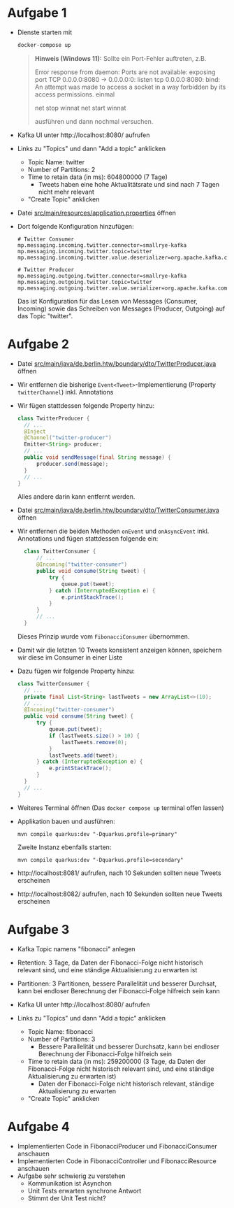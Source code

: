 # Aufgabe 1

- Dienste starten mit
  
  ```bash
  docker-compose up
  ```
  
  > **Hinweis (Windows 11):**
  > Sollte ein Port-Fehler auftreten, z.B.
  > 
  > Error response from daemon: Ports are not available: exposing port TCP 0.0.0.0:8080 -> 0.0.0.0:0: listen tcp 0.0.0.0:8080: bind: An attempt was made to access a socket in a way forbidden by its access permissions.
  > einmal
  > 
  > net stop winnat
  > net start winnat
  > 
  > ausführen und dann nochmal versuchen.
- Kafka UI unter http://localhost:8080/ aufrufen
- Links zu "Topics" und dann "Add a topic" anklicken
  - Topic Name: twitter
  - Number of Partitions: 2
  - Time to retain data (in ms): 604800000 (7 Tage)
    - Tweets haben eine hohe Aktualitätsrate und sind nach 7 Tagen nicht mehr relevant
  - "Create Topic" anklicken
- Datei [src/main/resources/application.properties](src/main/resources/application.properties) öffnen
- Dort folgende Konfiguration hinzufügen:
  
  ```
  # Twitter Consumer
  mp.messaging.incoming.twitter.connector=smallrye-kafka
  mp.messaging.incoming.twitter.topic=twitter
  mp.messaging.incoming.twitter.value.deserializer=org.apache.kafka.common.serialization.StringDeserializer

  # Twitter Producer
  mp.messaging.outgoing.twitter.connector=smallrye-kafka
  mp.messaging.outgoing.twitter.topic=twitter
  mp.messaging.outgoing.twitter.value.serializer=org.apache.kafka.common.serialization.StringSerializer
  ```
  
  Das ist Konfiguration für das Lesen von Messages (Consumer, Incoming) sowie
  das Schreiben von Messages (Producer, Outgoing) auf das Topic "twitter".

# Aufgabe 2

- Datei [src/main/java/de.berlin.htw/boundary/dto/TwitterProducer.java](src/main/java/de.berlin.htw/boundary/dto/TwitterProducer.java) öffnen
- Wir entfernen die bisherige `Event<Tweet>`-Implementierung (Property `twitterChannel`) inkl. Annotations
- Wir fügen stattdessen folgende Property hinzu:
  
  ```java
  class TwitterProducer {
    // ...
    @Inject
    @Channel("twitter-producer")
    Emitter<String> producer;
    // ...
    public void sendMessage(final String message) {
        producer.send(message);
    }
    // ...
  }
  ```
  
  Alles andere darin kann entfernt werden.
- Datei [src/main/java/de.berlin.htw/boundary/dto/TwitterConsumer.java](src/main/java/de.berlin.htw/boundary/dto/TwitterConsumer.java) öffnen
- Wir entfernen die beiden Methoden `onEvent` und `onAsyncEvent` inkl. Annotations und fügen stattdessen folgende ein:
  
  ```java
    class TwitterConsumer {
        // ...
        @Incoming("twitter-consumer")
        public void consume(String tweet) {
            try {
                queue.put(tweet);
            } catch (InterruptedException e) {
                e.printStackTrace();
            }
        }
        // ...
    }
  ```
  
  Dieses Prinzip wurde vom `FibonacciConsumer` übernommen.
- Damit wir die letzten 10 Tweets konsistent anzeigen können, speichern wir diese im Consumer in einer Liste
- Dazu fügen wir folgende Property hinzu:
  
  ```java
  class TwitterConsumer {
    // ...
    private final List<String> lastTweets = new ArrayList<>(10);
    // ...
    @Incoming("twitter-consumer")
    public void consume(String tweet) {
        try {
            queue.put(tweet);
            if (lastTweets.size() > 10) {
                lastTweets.remove(0);
            }
            lastTweets.add(tweet);
        } catch (InterruptedException e) {
            e.printStackTrace();
        }
    }
    // ...
  }
  ```
- Weiteres Terminal öffnen (Das `docker compose up` terminal offen lassen)
- Applikation bauen und ausführen:

  ```shell
  mvn compile quarkus:dev "-Dquarkus.profile=primary"
  ```
  
  Zweite Instanz ebenfalls starten:

  ```shell
  mvn compile quarkus:dev "-Dquarkus.profile=secondary"
  ```
- http://localhost:8081/ aufrufen, nach 10 Sekunden sollten neue Tweets erscheinen
- http://localhost:8082/ aufrufen, nach 10 Sekunden sollten neue Tweets erscheinen

# Aufgabe 3

- Kafka Topic namens "fibonacci" anlegen
- Retention: 3 Tage, da Daten der Fibonacci-Folge nicht historisch relevant sind, und eine ständige Aktualisierung zu erwarten ist
- Partitionen: 3 Partitionen, bessere Parallelität und besserer Durchsat, kann bei endloser Berechnung der Fibonacci-Folge hilfreich sein kann

- Kafka UI unter http://localhost:8080/ aufrufen
- Links zu "Topics" und dann "Add a topic" anklicken
  - Topic Name: fibonacci
  - Number of Partitions: 3
    - Bessere Parallelität und besserer Durchsatz, kann bei endloser Berechnung der Fibonacci-Folge hilfreich sein
  - Time to retain data (in ms): 259200000 (3 Tage, da Daten der Fibonacci-Folge nicht historisch relevant sind, und eine ständige Aktualisierung zu erwarten ist)
    - Daten der Fibonacci-Folge nicht historisch relevant, ständige Aktualisierung zu erwarten
  - "Create Topic" anklicken

# Aufgabe 4

- Implementierten Code in FibonacciProducer und FibonacciConsumer anschauen
- Implementierten Code in FibonacciController und FibonacciResource anschauen
- Aufgabe sehr schwierig zu verstehen
  - Kommunikation ist Asynchon
  - Unit Tests erwarten synchrone Antwort
  - Stimmt der Unit Test nicht?
